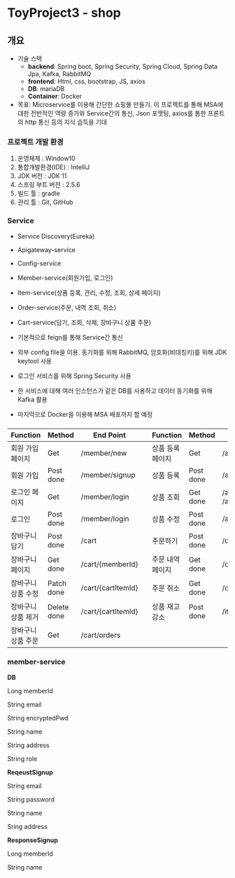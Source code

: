 # ToyProject3 - shop



## 개요

- 기술 스택
  - **backend**: Spring boot, Spring Security, Spring Cloud, Spring Data Jpa, Kafka, RabbitMQ
  - **frontend**: Html, css, bootstrap, JS, axios
  - **DB**: mariaDB
  - **Container**: Docker
- 목표: Microservice를 이용해 간단한 쇼핑몰 만들기. 이 프로젝트를 통해 MSA에 대한 전반적인 역량 증가와 Service간의 통신, Json 포맷팅, axios를 통한 프론트의 http 통신 등의 지식 습득을 기대





### 프로젝트 개발 환경

1. 운영체제 : Window10
2. 통합개발환경(IDE) : IntelliJ
3. JDK 버전 : JDK 11
4. 스프링 부트 버전 : 2.5.6
5. 빌드 툴 : gradle
6. 관리 툴 : Git, GitHub





### Service

- Service Discovery(Eureka)
- Apigateway-service
- Config-service
- Member-service(회원가입, 로그인)
- Item-service(상품 등록, 관리, 수정, 조회, 상세 페이지)
- Order-service(주문, 내역 조회, 취소)
- Cart-service(담기, 조회, 삭제, 장바구니 상품 주문)



- 기본적으로 feign를 통해 Service간 통신
- 외부 config file을 이용. 동기화를 위해 RabbitMQ, 암호화(비대칭키)를 위해  JDK keytool 사용
- 로그인 서비스를 위해 Spring Security 사용
- 한 서비스에 대해 여러 인스턴스가 같은 DB를 사용하고 데이터 동기화를 위해 Kafka 활용
- 마지막으로 Docker을 이용해 MSA 배포까지 할 예정





###  

| Function           | Method      | End Point          |      | Function         | Method    | End Point                         |
| ------------------ | ----------- | ------------------ | ---- | ---------------- | --------- | --------------------------------- |
| 회원 가입 페이지   | Get         | /member/new        |      | 상품 등록 페이지 | Get       | /admin/item/new                   |
| 회원 가입          | Post done   | /member/signup     |      | 상품 등록        | Post done | /admin/item/new                   |
| 로그인 페이지      | Get         | /member/login      |      | 상품 조회        | Get done  | /admin/item/{itemId} /admin/items |
| 로그인             | Post done   | /member/login      |      | 상품 수정        | Post done | /admin/item/{itemId}              |
| 장바구니 담기      | Post done   | /cart              |      | 주문하기         | Post done | /order                            |
| 장바구니 페이지    | Get done    | /cart/{memberId}   |      | 주문 내역 페이지 | Get done  | /order/orders/{memberId}          |
| 장바구니 상품 수정 | Patch done  | /cart/{cartItemId} |      | 주문 취소        | Get done  | /order/{orderId}/cancel           |
| 장바구니 상품 제거 | Delete done | /cart/{cartItemId} |      | 상품 재고 감소   | Post done | /item/{itemId}/{count}            |
| 장바구니 상품 주문 | Get         | /cart/orders       |      |                  |           |                                   |







### member-service

**DB**

Long memberId

String email

String encryptedPwd

String name

String address

String role



**ReqeustSignup**

String email

String password

String name

Sring address



**ResponseSignup**

Long memberId

String name

